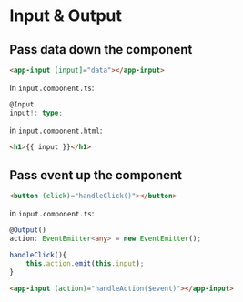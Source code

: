 # Input & Output

## Pass data down the component

```html
<app-input [input]="data"></app-input>
```

in ```input.component.ts```:

```ts
@Input
input!: type;
```

in ```input.component.html```:
```html
<h1>{{ input }}</h1>
```

## Pass event up the component

```html
<button (click)="handleClick()"></button>
```

in ```input.component.ts```:

```ts
@Output()
action: EventEmitter<any> = new EventEmitter();

handleClick(){
    this.action.emit(this.input);
}
```

```html
<app-input (action)="handleAction($event)"></app-input>
```

